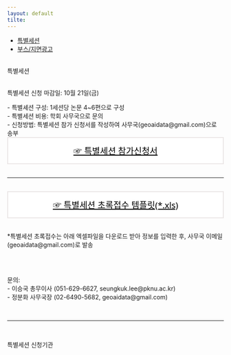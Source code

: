 ```yaml
---
layout: default
tilte:
---
```


<style>
  .customTable1 tr th {
    width: 30%;
  }

  .customTable2 tr td:nth-child(1) {
    width: 30%
  }
  .customTable2 tr td:nth-child(2) {
    width: 35%
  }
  .customTable2 tr td:nth-child(3) {
    width: 35%
  }

.button {
    display: block;
    background-color: white;
    border: 1px solid;
    border-width: 2px;
    border-color: #eae5e5;
    color: black;
    text-align: center;
    padding: 15px 20px;
    font-family: 'Noto Sans','맑은 고딕','Malgun Gothic',Arial,Helvetica,sans-serif,Lucida,'Grande','Microsoft YaHei','Hiragino Sans GB', 'SimSun', 'Meiryo';
    font-size: 20px;
}

  }
</style>

<div class="gaybar__container">
  <ul>
    <li><a href="/특별세션"> 특별세션 </a></li>
    <li><a href="/부스및지면광고"> 부스/지면광고 </a></li>
  </ul>
</div>

<br>
<div class="gayheader">
  <span>특별세션</span>
  <div></div>
</div>

<br>

<p>
특별세션 신청 마감일: 10월 21일(금)
</p>

<p>
- 특별셰션 구성: 1세션당 논문 4~6편으로 구성<br>
- 특별세션 비용: 학회 사무국으로 문의<br>
- 신청방법: 특별세션 참가 신청서를 작성하여 사무국(geoaidata@gmail.com)으로 송부<br>
<a href="https://www.google.com" class="button">☞ 특별세션 참가신청서</a><br>
<hr>
<br>
<a href="https://www.google.com" class="button">☞ 특별세션 초록접수 템플릿(*.xls)</a><br>
</p>

<p class="h6">
*특별세션 초록접수는 아래 엑셀파일을 다운로드 받아 정보를 입력한 후, 사무국 이메일(geoaidata@gmail.com)로 발송
</p>

<br>
<p class="h6">
<br>
문의:<br>
- 이승국 총무이사 (051-629-6627, seungkuk.lee@pknu.ac.kr)<br>
- 정분화 사무국장 (02-6490-5682, geoaidata@gmail.com)<br>
</p>
<br>
<hr>

<br>
<p class="h4">
특별세션 신청기관
</p>